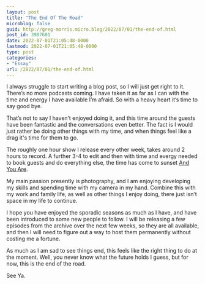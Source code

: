 ```yaml
---
layout: post
title: "The End Of The Road"
microblog: false
guid: http://greg-morris.micro.blog/2022/07/01/the-end-of.html
post_id: 3987601
date: 2022-07-01T21:05:48-0000
lastmod: 2022-07-01T21:05:48-0000
type: post
categories:
- "Essay"
url: /2022/07/01/the-end-of.html
---
```

<p>I always struggle to start writing a blog post, so I will just get right to it. There’s no more podcasts coming. I have taken it as far as I can with the time and energy I have available I’m afraid. So with a heavy heart it’s time to say good bye.</p><p>That’s not to say I haven’t enjoyed doing it, and this time around the guests have been fantastic and the conversations even better. The fact is I would just rather be doing other things with my time, and when things feel like a drag it's time for them to go.</p><p>The roughly one hour show I release every other week, takes around 2 hours to record. A further 3-4 to edit and then with time and evergy needed to book guests and do everything else, the time has come to sunset <a href="https://gregmorris.co.uk/aya/">And You Are</a>.</p><p>My main passion presently is photography, and I am enjoying developing my skills and spending time with my camera in my hand. Combine this with my work and family life, as well as other things I enjoy doing, there just isn’t space in my life to continue.</p><p>I hope you have enjoyed the sporadic seasons as much as I have, and have been introduced to some new people to follow. I will be releasing a few episodes from the archive over the next few weeks, so they are all available, and then I will need to figure out a way to host them permanently without costing me a fortune.</p><p>As much as I am sad to see things end, this feels like the right thing to do at the moment. Well, you never know what the future holds I guess, but for now, this is the end of the road.</p><p>See Ya.</p>
